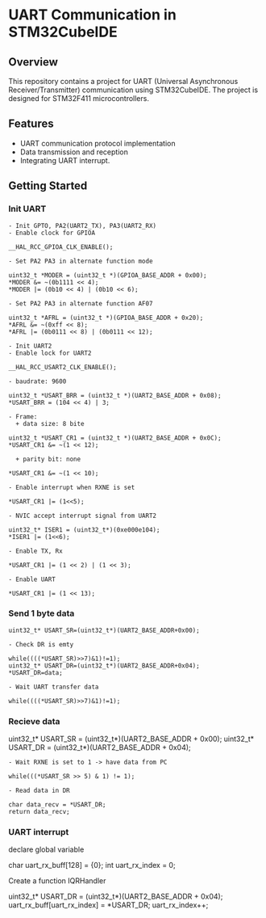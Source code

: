 # UART Communication in STM32CubeIDE

## Overview
This repository contains a project for UART (Universal Asynchronous Receiver/Transmitter) communication using STM32CubeIDE. The project is designed for STM32F411 microcontrollers.

## Features
- UART communication protocol implementation
- Data transmission and reception
- Integrating UART interrupt.

## Getting Started
### Init UART
    - Init GPTO, PA2(UART2_TX), PA3(UART2_RX)
    - Enable clock for GPIOA
    
    __HAL_RCC_GPIOA_CLK_ENABLE();
    
    - Set PA2 PA3 in alternate function mode
    
    uint32_t *MODER = (uint32_t *)(GPIOA_BASE_ADDR + 0x00);
    *MODER &= ~(0b1111 << 4);
    *MODER |= (0b10 << 4) | (0b10 << 6);
    
    - Set PA2 PA3 in alternate function AF07
    
    uint32_t *AFRL = (uint32_t *)(GPIOA_BASE_ADDR + 0x20);
    *AFRL &= ~(0xff << 8);
    *AFRL |= (0b0111 << 8) | (0b0111 << 12);
    
    - Init UART2
    - Enable lock for UART2
    
    __HAL_RCC_USART2_CLK_ENABLE();
    
    - baudrate: 9600
    
    uint32_t *USART_BRR = (uint32_t *)(UART2_BASE_ADDR + 0x08);
    *USART_BRR = (104 << 4) | 3;
    
    - Frame:
      + data size: 8 bite
      
    uint32_t *USART_CR1 = (uint32_t *)(UART2_BASE_ADDR + 0x0C);
    *USART_CR1 &= ~(1 << 12);
    
      + parity bit: none
      
    *USART_CR1 &= ~(1 << 10);
    
    - Enable interrupt when RXNE is set
    
    *USART_CR1 |= (1<<5);
    
    - NVIC accept interrupt signal from UART2
    
    uint32_t* ISER1 = (uint32_t*)(0xe000e104);
    *ISER1 |= (1<<6);
    
    - Enable TX, Rx
    
    *USART_CR1 |= (1 << 2) | (1 << 3);
    
    - Enable UART
    
    *USART_CR1 |= (1 << 13);


### Send 1 byte data

    uint32_t* USART_SR=(uint32_t*)(UART2_BASE_ADDR+0x00);

    - Check DR is emty
    
    while((((*USART_SR)>>7)&1)!=1);
    uint32_t* USART_DR=(uint32_t*)(UART2_BASE_ADDR+0x04);
    *USART_DR=data;
    
    - Wait UART transfer data
    
    while((((*USART_SR)>>7)&1)!=1);

### Recieve data

  uint32_t* USART_SR = (uint32_t*)(UART2_BASE_ADDR + 0x00);
	uint32_t* USART_DR = (uint32_t*)(UART2_BASE_ADDR + 0x04);
 
	- Wait RXNE is set to 1 -> have data from PC
 
	while(((*USART_SR >> 5) & 1) != 1);
 
	- Read data in DR
 
	char data_recv = *USART_DR;
	return data_recv;

### UART interrupt
declare global variable

char uart_rx_buff[128] = {0};
int uart_rx_index = 0;

Create a function IQRHandler

uint32_t* USART_DR = (uint32_t*)(UART2_BASE_ADDR + 0x04);
uart_rx_buff[uart_rx_index] = *USART_DR;
uart_rx_index++;

